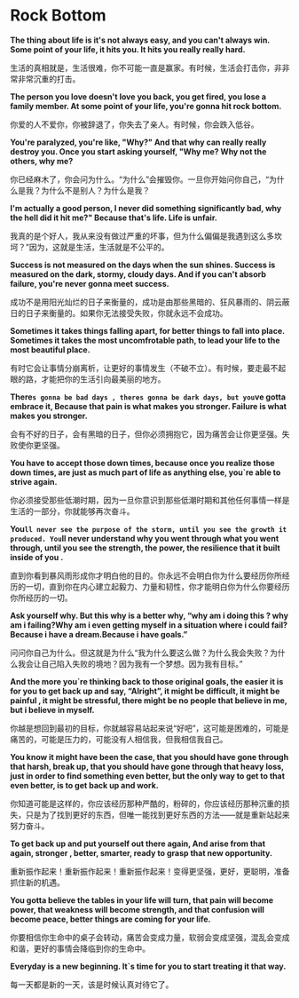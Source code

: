 # Rock Bottom

**The thing about life is it's not always easy, and you can't always win. Some point of your life, it hits you. It hits you really really hard.** 

生活的真相就是，生活很难，你不可能一直是赢家。有时候，生活会打击你，非非常非常沉重的打击。

**The person you love doesn't love you back, you get fired, you lose a family member. At some point of your life, you're gonna hit rock bottom.** 

你爱的人不爱你，你被辞退了，你失去了亲人。有时候，你会跌入低谷。 

**You're paralyzed, you're like, "Why?" And that why can really really destroy you. Once you start asking yourself, "Why me? Why not the others, why me?** 

你已经麻木了，你会问为什么。“为什么”会摧毁你。一旦你开始问你自己，“为什么是我？为什么不是别人？为什么是我？

**I'm actually a good person, I never did something significantly bad, why the hell did it hit me?" Because that's life. Life is unfair.** 


我真的是个好人，我从来没有做过严重的坏事，但为什么偏偏是我遇到这么多坎坷？”因为，这就是生活，生活就是不公平的。

**Success is not measured on the days when the sun shines. Success is measured on the dark, stormy, cloudy days. And if you can't absorb failure, you're never gonna meet success.** 

成功不是用阳光灿烂的日子来衡量的，成功是由那些黑暗的、狂风暴雨的、阴云蔽日的日子来衡量的。如果你无法接受失败，你就永远不会成功。

**Sometimes it takes things falling apart, for better things to fall into place. Sometimes it takes the most uncomfrotable path, to lead your life to the most beautiful place.** 

有时它会让事情分崩离析，让更好的事情发生（不破不立）。有时候，要走最不起眼的路，才能把你的生活引向最美丽的地方。

 **There`s gonna be bad days , theres gonna be dark days, but you`ve gotta embrace it, Because that pain is what makes you stronger. Failure is what makes you stronger.** 

会有不好的日子，会有黑暗的日子，但你必须拥抱它，因为痛苦会让你更坚强。失败使你更坚强。

 **You have to accept those down times, because once you realize those down times, are just as much part of life as anything else, you`re able to  strive again.**

你必须接受那些低潮时期，因为一旦你意识到那些低潮时期和其他任何事情一样是生活的一部分，你就能够再次奋斗。

**You`ll never see the purpose of the storm, until you see the growth it produced. You`ll never understand why you went through what you went through, until you see the strength, the power, the resilience that it built inside of you .**

直到你看到暴风雨形成你才明白他的目的。你永远不会明白你为什么要经历你所经历的一切，直到你在内心建立起毅力、力量和韧性，你才能明白你为什么你要经历你所经历的一切。

**Ask yourself why. But this why is a better why, “why am i doing this ?  why am i failing?Why am i even getting myself in a situation where i could fail? Because i have a dream.Because i have goals.”** 

问问你自己为什么。但这就是为什么“我为什么要这么做？为什么我会失败？为什么我会让自己陷入失败的境地？因为我有一个梦想。因为我有目标。”

 

**And the more you`re thinking back to those original goals, the easier it is for you to get back up and say, **“Alright”**, it might be difficult, it might be painful , it might be stressful, there might be no people that believe in me, but i believe in myself.**

你越是想回到最初的目标，你就越容易站起来说“好吧”，这可能是困难的，可能是痛苦的，可能是压力的，可能没有人相信我，但我相信我自己。

**You know it might have been the case, that you should have gone through that harsh, break up, that you should have gone through that heavy loss, just in order to find something even better, but the only way to get to that even better, is to get back up and work.** 

你知道可能是这样的，你应该经历那种严酷的，粉碎的，你应该经历那种沉重的损失，只是为了找到更好的东西，但唯一能找到更好东西的方法——就是重新站起来努力奋斗。

**To get back up and put yourself out there again, And arise from that again, stronger , better, smarter,  ready to grasp that new opportunity.** 

重新振作起来！重新振作起来！重新振作起来！变得更坚强，更好，更聪明，准备抓住新的机遇。

**You gotta believe the tables in your life will turn, that pain will become power,  that weakness will become strength, and that confusion will become peace, better things are coming for your life.**

你要相信你生命中的桌子会转动，痛苦会变成力量，软弱会变成坚强，混乱会变成和谐，更好的事情会降临到你的生命中。

**Everyday is a new beginning. It`s time for you to start treating it that way.** 

每一天都是新的一天，该是时候认真对待它了。